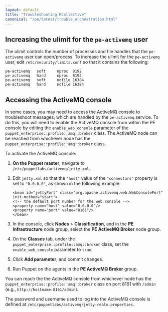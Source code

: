 ```yaml
---
layout: default
title: "Troubleshooting MCollective"
canonical: "/pe/latest/trouble_orchestration.html"
---
```


Increasing the ulimit for the `pe-activemq` user
--------

The ulimit controls the number of processes and file handles that the `pe-activemq` user can open/process. To increase the ulimit for the `pe-activemq` user, edit `/etc/security/limits.conf` so that it contains the following:

    pe-activemq   soft     nproc  8192
    pe-activemq   hard     nproc  8192
    pe-activemq   soft     nofile 16384
    pe-activemq   hard     nofile 16384

Accessing the ActiveMQ console
----------

In some cases, you may need to access the ActiveMQ console to troubleshoot messages, which are handled by the `pe-activemq` service. To do this, you will need to enable the ActiveMQ console from within the PE console by editing the `enable_web_console` parameter of the `puppet_enterprise::profile::amq::broker` class. The ActiveMQ node can be reached from whichever node has the `puppet_enterprise::profile::amq::broker` class.

To activate the ActiveMQ console:

1. **On the Puppet master**, navigate to `/etc/puppetlabs/activemq/jetty.xml`.

2. Edit `jetty.xml` so that the `"host"` value of the `"connectors"` property is set to `"0.0.0.0"`, as shown in the following example:

   ~~~
   <bean id="jettyPort" class="org.apache.activemq.web.WebConsolePort" init-method="start">
   <!-- the default port number for the web console -->
   <property name="host" value="0.0.0.0"/>
   <property name="port" value="8161"/>
   </bean>
   ~~~

3. In the console, click **Nodes** > **Classification**, and in the **PE Infrastructure** node group, select the **PE ActiveMQ Broker** node group.

4. On the **Classes** tab, under the `puppet_enterprise::profile::amq::broker` class, set the `enable_web_console` parameter to `true`.

5. Click **Add parameter**, and commit changes.

6. Run Puppet on the agents in the **PE ActiveMQ Broker** group.

You can reach the the ActiveMQ console from whichever node has the `puppet_enterprise::profile::amq::broker` class on port 8161 with `/admin` (e.g., `http://hostname:8161/admin`).

The password and username used to log into the ActiveMQ console is defined at `/etc/puppetlabs/activemq/jetty-realm.properties`.



